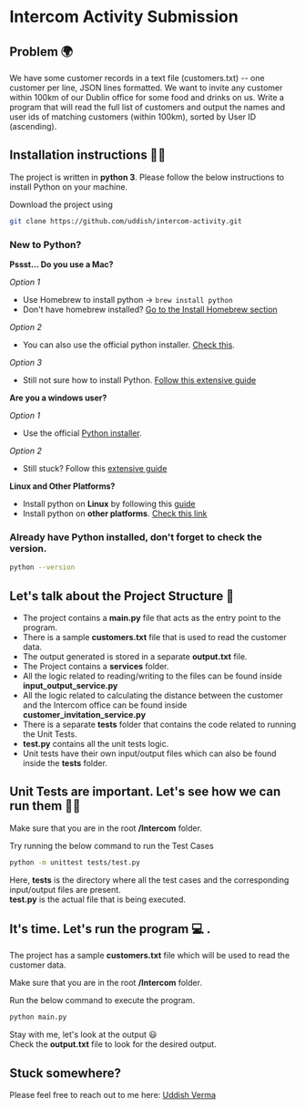 # Intercom Activity Submission

## Problem 🌍 

We have some customer records in a text file (customers.txt) -- one customer per line, JSON lines formatted. We want to invite any customer within 100km of our Dublin office for some food and drinks on us. Write a program that will read the full list of customers and output the names and user ids of matching customers (within 100km), sorted by User ID (ascending).

## Installation instructions 👩‍💻 
The project is written in **python 3**. Please follow the below instructions to install Python on your machine.

Download the project using
```bash
git clone https://github.com/uddish/intercom-activity.git
```

### New to Python?

**Pssst... Do you use a Mac?** 

*Option 1*
- Use Homebrew to install python -> ```brew install python```
- Don't have homebrew installed? [Go to the Install Homebrew section](https://brew.sh/)

*Option 2*
- You can also use the official python installer. [Check this](https://www.python.org/downloads/mac-osx/).

*Option 3*
- Still not sure how to install Python. [Follow this extensive guide](https://realpython.com/installing-python/#how-to-install-python-on-macos) 

**Are you a windows user?** 

*Option 1*
- Use the official [Python installer](https://www.python.org/downloads/windows/). 

*Option 2*
- Still stuck? Follow this [extensive guide](https://realpython.com/installing-python/#how-to-check-your-python-version-on-windows) 

**Linux and Other Platforms?**
- Install python on **Linux** by following this [guide](https://realpython.com/installing-python/#how-to-install-python-on-linux) 
- Install python on **other platforms**. [Check this link](https://www.python.org/download/other/)

### Already have Python installed, don't forget to check the version.

```bash
python --version
```

## Let's talk about the Project Structure 📄 
- The project contains a **main.py** file that acts as the entry point to the program.
- There is a sample **customers.txt** file that is used to read the customer data.
- The output generated is stored in a separate **output.txt** file. 
- The Project contains a **services** folder.
- All the logic related to reading/writing to the files can be found inside **input_output_service.py**
- All the logic related to calculating the distance between the customer and the Intercom office can be found inside **customer_invitation_service.py**
- There is a separate **tests** folder that contains the code related to running the Unit Tests.
- **test.py** contains all the unit tests logic.
- Unit tests have their own input/output files which can also be found inside the **tests** folder.


## Unit Tests are important. Let's see how we can run them 👩‍🏫 
Make sure that you are in the root **/Intercom** folder.

Try running the below command to run the Test Cases
```bash
python -m unittest tests/test.py
```
Here, **tests** is the directory where all the test cases and the corresponding input/output files are present.   
**test.py** is the actual file that is being executed. 


## It's time. Let's run the program 💻 .

The project has a sample **customers.txt** file which will be used to read the customer data.

Make sure that you are in the root **/Intercom** folder.   

Run the below command to execute the program.
```bash
python main.py
```
Stay with me, let's look at the output 😃   
Check the **output.txt** file to look for the desired output.

## Stuck somewhere?
Please feel free to reach out to me here:
[Uddish Verma](mailto:uddishverma22@gmail.com)
